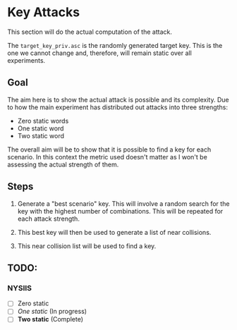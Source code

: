 # Key Attacks

This section will do the actual computation of the attack. 

The `target_key_priv.asc` is the randomly generated target key. This is the one we cannot change and, therefore, will remain static over
all experiments.

## Goal

The aim here is to show the actual attack is possible and its complexity. Due to how the main experiment has distributed out attacks into three strengths:

 - Zero static words
 - One static word 
 - Two static word

The overall aim will be to show that it is possible to find a key for each scenario. In this context the metric used doesn't matter as I won't be assessing the actual strength of them.

## Steps

1. Generate a "best scenario" key. This will involve a random search for the key with the highest number of combinations. This will be repeated for each attack strength.

2. This best key will then be used to generate a list of near collisions.

3. This near collision list will be used to find a key.

## TODO:

### NYSIIS
- [ ] Zero static
- [ ] *One static* (In progress)
- [ ] **Two static** (Complete)
